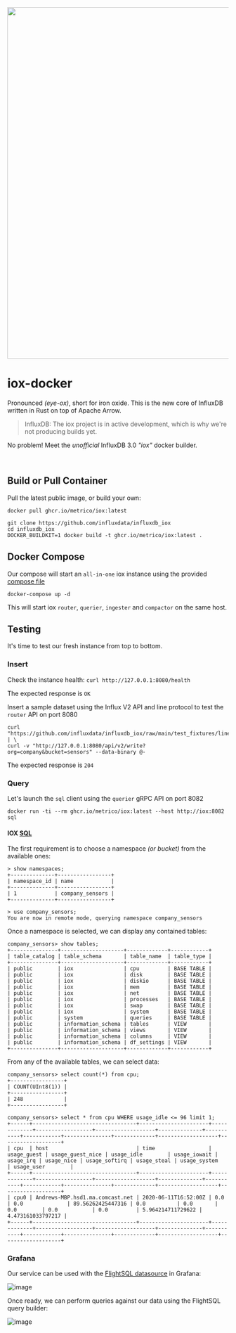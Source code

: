 <img src="https://pbs.twimg.com/profile_banners/1967601206/1682514855/1500x500" width=800>

# iox-docker

Pronounced _(eye-ox)_, short for iron oxide. This is the new core of InfluxDB written in Rust on top of Apache Arrow.

> InfluxDB: The iox project is in active development, which is why we're not producing builds yet.

No problem! Meet the _unofficial_ InfluxDB 3.0 _"iox"_ docker builder.

<br>

## Build or Pull Container
Pull the latest public image, or build your own:

```
docker pull ghcr.io/metrico/iox:latest
```
```
git clone https://github.com/influxdata/influxdb_iox
cd influxdb_iox
DOCKER_BUILDKIT=1 docker build -t ghcr.io/metrico/iox:latest .
```

## Docker Compose
Our compose will start an `all-in-one` iox instance using the provided [compose file](https://gist.github.com/lmangani/c48cf7ef997ed5273ec05a15937c7ad5/raw/a87a13ecad33512ea902705f19ef5866f9a95245/docker-compose.yml)
```
docker-compose up -d
```

This will start iox `router`, `querier`, `ingester` and `compactor` on the same host.

## Testing

It's time to test our fresh instance from top to bottom.

### Insert

Check the instance health: `curl http://127.0.0.1:8080/health`

The expected response is `OK`


Insert a sample dataset using the Influx V2 API and line protocol to test the `router` API on port 8080
```
curl "https://github.com/influxdata/influxdb_iox/raw/main/test_fixtures/lineproto/metrics.lp" | \
curl -v "http://127.0.0.1:8080/api/v2/write?org=company&bucket=sensors" --data-binary @-
```

The expected response is `204`

### Query
Let's launch the `sql` client using the `querier` gRPC API on port 8082

```
docker run -ti --rm ghcr.io/metrico/iox:latest --host http://iox:8082 sql
```

#### IOX [SQL](https://github.com/influxdata/influxdb_iox/blob/main/docs/sql.md)

The first requirement is to choose a namespace _(or bucket)_ from the available ones:
```
> show namespaces;
+--------------+-----------------+
| namespace_id | name            |
+--------------+-----------------+
| 1            | company_sensors |
+--------------+-----------------+

> use company_sensors;
You are now in remote mode, querying namespace company_sensors
```

Once a namespace is selected, we can display any contained tables:
```
company_sensors> show tables;
+---------------+--------------------+-------------+------------+
| table_catalog | table_schema       | table_name  | table_type |
+---------------+--------------------+-------------+------------+
| public        | iox                | cpu         | BASE TABLE |
| public        | iox                | disk        | BASE TABLE |
| public        | iox                | diskio      | BASE TABLE |
| public        | iox                | mem         | BASE TABLE |
| public        | iox                | net         | BASE TABLE |
| public        | iox                | processes   | BASE TABLE |
| public        | iox                | swap        | BASE TABLE |
| public        | iox                | system      | BASE TABLE |
| public        | system             | queries     | BASE TABLE |
| public        | information_schema | tables      | VIEW       |
| public        | information_schema | views       | VIEW       |
| public        | information_schema | columns     | VIEW       |
| public        | information_schema | df_settings | VIEW       |
+---------------+--------------------+-------------+------------+
```

From any of the available tables, we can select data:

```
company_sensors> select count(*) from cpu;
+-----------------+
| COUNT(UInt8(1)) |
+-----------------+
| 248             |
+-----------------+
```


```
company_sensors> select * from cpu WHERE usage_idle <= 96 limit 1;
+------+---------------------------------+----------------------+-------------+------------------+-------------------+--------------+-----------+------------+---------------+-------------+-------------------+-------------------+
| cpu  | host                            | time                 | usage_guest | usage_guest_nice | usage_idle        | usage_iowait | usage_irq | usage_nice | usage_softirq | usage_steal | usage_system      | usage_user        |
+------+---------------------------------+----------------------+-------------+------------------+-------------------+--------------+-----------+------------+---------------+-------------+-------------------+-------------------+
| cpu0 | Andrews-MBP.hsd1.ma.comcast.net | 2020-06-11T16:52:00Z | 0.0         | 0.0              | 89.56262425447316 | 0.0          | 0.0       | 0.0        | 0.0           | 0.0         | 5.964214711729622 | 4.473161033797217 |
+------+---------------------------------+----------------------+-------------+------------------+-------------------+--------------+-----------+------------+---------------+-------------+-------------------+-------------------+
```

### Grafana

Our service can be used with the [FlightSQL datasource](https://github.com/influxdata/grafana-flightsql-datasource) in Grafana:

![image](https://user-images.githubusercontent.com/1423657/239708678-8e947ae0-6710-4ae4-85c1-903f4c06b085.png)

Once ready, we can perform queries against our data using the FlightSQL query builder:

![image](https://user-images.githubusercontent.com/1423657/239708634-30b48942-d630-4feb-887d-5b6dc37f54d3.png)
